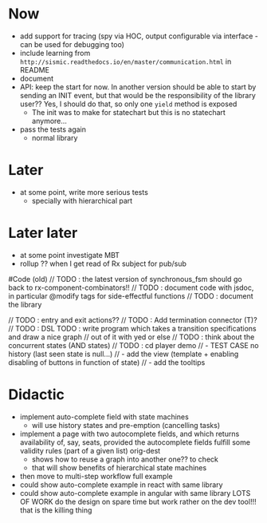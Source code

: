# Now
- add support for tracing (spy via HOC, output configurable via interface - can be used for 
debugging too)
- include learning from `http://sismic.readthedocs.io/en/master/communication.html` in README
- document
- API: keep the start for now. In another version should be able to start by sending an INIT event, 
but that would be the responsibility of the library user?? Yes, I should do that, so only one `yield` method is exposed
  - The init was to make for statechart but this is no statechart anymore...
- pass the tests again
  - normal library

# Later
- at some point, write more serious tests
  - specially with hierarchical part

# Later later
- at some point investigate MBT
- rollup ?? when I get read of Rx subject for pub/sub


#Code (old)
// TODO : the latest version of synchronous_fsm should go back to rx-component-combinators!!
// TODO : document code with jsdoc, in particular @modify tags for side-effectful functions
// TODO : document the library

// TODO : entry and exit actions??
// TODO : Add termination connector (T)?
// TODO : DSL TODO : write program which takes a transition specifications and draw a nice graph
// out of it with yed or else
// TODO : think about the concurrent states (AND states)
// TODO : cd player demo
// - TEST CASE no history (last seen state is null...)
// - add the view (template + enabling disabling of buttons in function of state)
// - add the tooltips

# Didactic
- implement auto-complete field with state machines
  - will use history states and pre-emption (cancelling tasks)
- implement a page with two autocomplete fields, and which returns availability of, say, seats, 
provided the autocomplete fields fulfill some validity rules (part of a given list) orig-dest
  - shows how to reuse a graph into another one?? to check
  - that will show benefits of hierarchical state machines
- then move to multi-step workflow full example
- could show auto-complete example in react with same library
- could show auto-complete example in angular with same library
LOTS OF WORK
do the design on spare time but work rather on the dev tool!!! that is the killing thing

